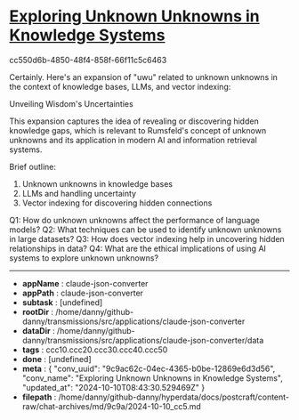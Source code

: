 # [Exploring Unknown Unknowns in Knowledge Systems](https://claude.ai/chat/9c9ac62c-04ec-4365-b0be-12869e6d3d56)

cc550d6b-4850-48f4-858f-66f11c5c6463

 Certainly. Here's an expansion of "uwu" related to unknown unknowns in the context of knowledge bases, LLMs, and vector indexing:

Unveiling Wisdom's Uncertainties

This expansion captures the idea of revealing or discovering hidden knowledge gaps, which is relevant to Rumsfeld's concept of unknown unknowns and its application in modern AI and information retrieval systems.

Brief outline:
1. Unknown unknowns in knowledge bases
2. LLMs and handling uncertainty
3. Vector indexing for discovering hidden connections

Q1: How do unknown unknowns affect the performance of language models?
Q2: What techniques can be used to identify unknown unknowns in large datasets?
Q3: How does vector indexing help in uncovering hidden relationships in data?
Q4: What are the ethical implications of using AI systems to explore unknown unknowns?

---

* **appName** : claude-json-converter
* **appPath** : claude-json-converter
* **subtask** : [undefined]
* **rootDir** : /home/danny/github-danny/transmissions/src/applications/claude-json-converter
* **dataDir** : /home/danny/github-danny/transmissions/src/applications/claude-json-converter/data
* **tags** : ccc10.ccc20.ccc30.ccc40.ccc50
* **done** : [undefined]
* **meta** : {
  "conv_uuid": "9c9ac62c-04ec-4365-b0be-12869e6d3d56",
  "conv_name": "Exploring Unknown Unknowns in Knowledge Systems",
  "updated_at": "2024-10-10T08:43:30.529469Z"
}
* **filepath** : /home/danny/github-danny/hyperdata/docs/postcraft/content-raw/chat-archives/md/9c9a/2024-10-10_cc5.md